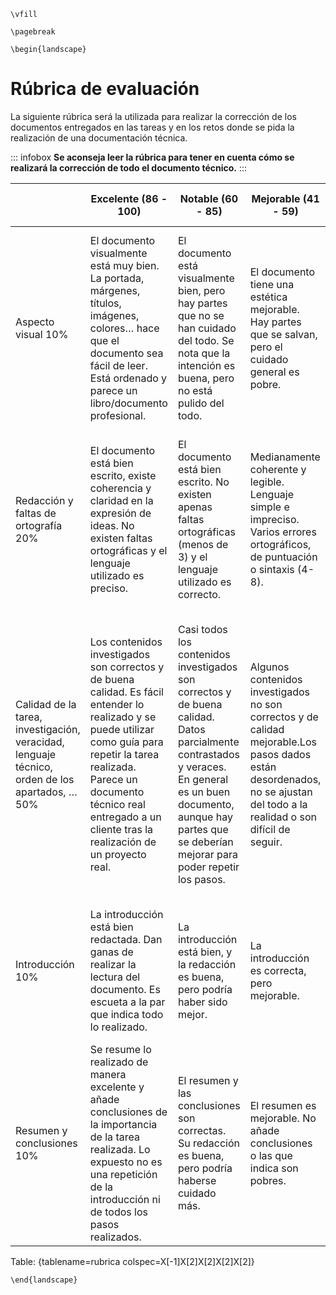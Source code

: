 
```{=latex}
\vfill

\pagebreak

\begin{landscape}
```

# Rúbrica de evaluación

La siguiente rúbrica será la utilizada para realizar la corrección de los documentos entregados en las tareas y en los retos donde se pida la realización de una documentación técnica.

::: infobox
**Se aconseja leer la rúbrica para tener en cuenta cómo se realizará la corrección de todo el documento técnico.**
:::


|                       | Excelente (86 - 100) | Notable (60 - 85) | Mejorable (41 - 59) | Muy mejorable (0 - 40) |
| --------------------- | -------------------- | ----------------- | ----------------- | -------------------- |
| Aspecto visual 10% | El documento visualmente está muy bien. La portada,  márgenes, títulos, imágenes, colores… hace que el documento sea fácil de leer. Está ordenado y parece un libro/documento profesional. | El documento está visualmente bien, pero hay partes que no se han cuidado del todo. Se nota que la intención es buena, pero no está pulido del todo. | El documento tiene una estética mejorable. Hay partes que se salvan, pero el cuidado general es pobre. | El documento está desordenado. Visualmente no tiene una estética acorde a lo esperado. Las imágenes, títulos y colores elegidos hacen que la lectura sea compleja. | \
| Redacción y faltas de ortografía 20% | El documento está bien escrito, existe coherencia y claridad en la expresión de ideas. No existen faltas ortográficas y el lenguaje utilizado es preciso. | El documento está bien escrito. No existen apenas faltas ortográficas  (menos de 3)  y el lenguaje utilizado es correcto. | Medianamente coherente y legible. Lenguaje simple e impreciso. Varios errores ortográficos, de puntuación o sintaxis (4-8). | El documento es incoherente. Muchas faltas ortográficas y de sintaxis. Resulta complicado de leer debido al lenguaje utilizado y/o las faltas. | \
| Calidad de la tarea, investigación, veracidad, lenguaje técnico, orden de los apartados, … 50% | Los contenidos investigados son correctos y de buena calidad. Es fácil entender lo realizado y se puede utilizar como guía para repetir la tarea realizada. Parece un documento técnico real entregado a un cliente tras la realización de un proyecto real. | Casi todos los contenidos investigados son correctos y de buena calidad. Datos parcialmente contrastados y veraces. En general es un buen documento, aunque hay partes que se deberían mejorar para poder repetir los pasos. |  Algunos contenidos investigados no son correctos y de calidad mejorable.Los pasos dados están desordenados, no se ajustan del todo a la realidad o son difícil de seguir. | Los contenidos investigados son de mala calidad. Uso de datos falsos por no contrastarlos. El documento no sirve para hacerse una idea de la tarea realizada ni de repetirla en caso de ser necesaria. Faltan pasos, explicaciones o apartados del proyecto a realizar. | \
| Introducción 10% | La introducción está bien redactada. Dan ganas de realizar la lectura del documento. Es escueta a la par que indica todo lo realizado. | La introducción está bien, y la redacción es buena, pero podría haber sido mejor. | La introducción es correcta, pero mejorable. | La introducción está mal redactada. No hace que den ganas de leer el documento y faltan cosas de lo que se va a realizar. | \
| Resumen y conclusiones 10% | Se resume lo realizado de manera excelente y añade conclusiones de la importancia de la tarea realizada. Lo expuesto no es una repetición de la introducción ni de todos los pasos realizados. | El resumen y las conclusiones son correctas. Su redacción es buena, pero podría haberse cuidado más. | El resumen es mejorable. No añade conclusiones o las que indica son pobres. | El resumen es pobre y no añade conclusiones correctas. Imita la introducción o vuelve a describir todos los pasos realizados una vez más. |

Table: {tablename=rubrica colspec=X[-1]X[2]X[2]X[2]X[2]}

```{=latex}
\end{landscape}
```
